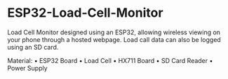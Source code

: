 # ESP32-Load-Cell-Monitor
Load Cell Monitor designed using an ESP32, allowing wireless viewing on your phone through a hosted webpage.  Load call data can also be logged using an SD card.

Material:
  •  ESP32 Board
  •  Load Cell
  •  HX711 Board
  •  SD Card Reader
  •  Power Supply
